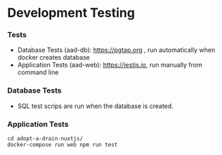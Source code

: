 # Development Testing
### Tests

* Database Tests (aad-db): https://pgtap.org , run automatically when docker creates database  
* Application Tests (aad-web): https://jestjs.io, run manually from command line

### Database Tests
* SQL test scrips are run when the database is created.

### Application Tests   
```
cd adopt-a-drain-nuxtjs/
docker-compose run web npm run test
```
